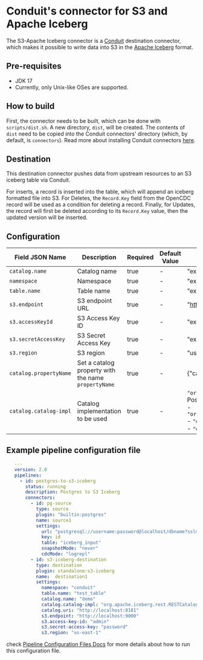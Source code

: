 # Conduit's connector for S3 and Apache Iceberg

The S3-Apache Iceberg connector is a [Conduit](https://github.com/ConduitIO/conduit) destination connector, 
which makes it possible to write data into S3 in the [Apache Iceberg](https://iceberg.apache.org/) format.

## Pre-requisites
* JDK 17
* Currently, only Unix-like OSes are supported.

## How to build
First, the connector needs to be built, which can be done with `scripts/dist.sh`. A new directory, `dist`,
will be created. The contents of `dist` need to be copied into the Conduit connectors' directory (which, 
by default, is `connectors`). Read more about installing Conduit connectors 
[here](https://conduit.io/docs/connectors/installing).

## Destination
This destination connector pushes data from upstream resources to an S3 iceberg table via Conduit.

For inserts, a record is inserted into the table, which will append an iceberg formatted file into S3. For Deletes, 
the `Record.Key` field from the OpenCDC record will be used as a condition for deleting a record. Finally, for Updates,
the record will first be deleted according to its `Record.Key` value, then the updated version will be inserted.


## Configuration

| Field JSON Name        | Description                                         | Required | Default Value | Example                                                                                                                                                                                                    |
|------------------------|-----------------------------------------------------|----------|---------------|------------------------------------------------------------------------------------------------------------------------------------------------------------------------------------------------------------|
| `catalog.name`         | Catalog name                                        | true     | -             | "exampleCatalog"                                                                                                                                                                                           |
| `namespace`            | Namespace                                           | true     | -             | "exampleNamespace"                                                                                                                                                                                         |
| `table.name`           | Table name                                          | true     | -             | "exampleTable"                                                                                                                                                                                             |
| `s3.endpoint`          | S3 endpoint URL                                     | true     | -             | "https://s3.example.com"                                                                                                                                                                                   |
| `s3.accessKeyId`       | S3 Access Key ID                                    | true     | -             | "exampleAccessKeyId"                                                                                                                                                                                       |
| `s3.secretAccessKey`   | S3 Secret Access Key                                | true     | -             | "exampleSecretKey"                                                                                                                                                                                         |
| `s3.region`            | S3 region                                           | true     | -             | "us-east-1"                                                                                                                                                                                                |
| `catalog.propertyName` | Set a catalog property with the name `propertyName` | true     | -             | {"catalog.uri": "http://localhost:8181"}                                                                                                                                                                   |
| `catalog.catalog-impl` | Catalog implementation to be used                   | true     | -             | `"org.apache.iceberg.rest.RESTCatalog"` <br/> Possible values: <br/> - `"org.apache.iceberg.hadoop.HadoopCatalog"` <br/> - `"org.apache.iceberg.jdbc.JdbcCatalog"` <br/> - `"org.apache.iceberg.rest.RESTCatalog"` |

## Example pipeline configuration file
```yaml
   ---
   version: 2.0
   pipelines:
     - id: postgres-to-s3-iceberg
       status: running
       description: Postgres to S3 Iceberg
       connectors:
         - id: pg-source
           type: source
           plugin: "builtin:postgres"
           name: source1
           settings:
             url: "postgresql://username:password@localhost/dbname?sslmode=disable"
             key: id
             table: "iceberg_input"
             snapshotMode: "never"
             cdcMode: "logrepl"
         - id: s3-iceberg-destination
           type: destination
           plugin: standalone:s3-iceberg
           name:  destination1
           settings:
             namespace: "conduit"
             table.name: "test_table"
             catalog.name: "demo"
             catalog.catalog-impl: "org.apache.iceberg.rest.RESTCatalog"
             catalog.uri: "http://localhost:8181"
             s3.endpoint: "http://localhost:9000"
             s3.access-key-id: "admin"
             s3.secret-access-key: "password"
             s3.region: "us-east-1"
  ```
check [Pipeline Configuration Files Docs](https://github.com/ConduitIO/conduit/blob/main/docs/pipeline_configuration_files.md)
for more details about how to run this configuration file.